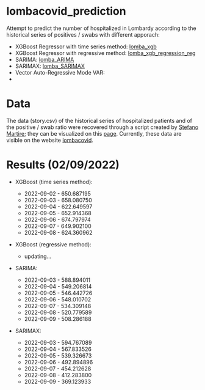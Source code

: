 # lombacovid_prediction
Attempt to predict the number of hospitalized in Lombardy according to the historical series of positives / swabs with different apporach:
- XGBoost Regressor with time series method: [lomba_xgb](https://github.com/MicheleRomano1996/lombacovid_prediction/blob/main/lomba_xgb.ipynb)
- XGBoost Regressor with regressive method: [lomba_xgb_regression_reg](https://github.com/MicheleRomano1996/lombacovid_prediction/blob/main/lomba_xgb_regression_reg.ipynb)
- SARIMA: [lomba_ARIMA](https://github.com/MicheleRomano1996/lombacovid_prediction/blob/main/lomba_ARIMA.ipynb)
- SARIMAX: [lomba_SARIMAX](https://github.com/MicheleRomano1996/lombacovid_prediction/blob/main/lomba_SARIMAX.ipynb)
- Vector Auto-Regressive Mode VAR: 
- 

# Data
The data (story.csv) of the historical series of hospitalized patients and of the positive / swab ratio were recovered through a script created by [Stefano Martire](https://github.com/virtualmartire); they can be visualized on this [page](https://github.com/virtualmartire/lombacovid). Currently, these data are visible on the website [lombacovid](https://www.lombacovid.it/).
 
# Results (02/09/2022)
- XGBoost (time series method):
  * 2022-09-02	- 650.687195
  * 2022-09-03	- 658.080750
  * 2022-09-04	- 622.649597
  * 2022-09-05	- 652.914368
  * 2022-09-06	- 674.797974
  * 2022-09-07	- 649.902100
  * 2022-09-08	- 624.360962

- XGBoost (regressive method):
  * updating...

- SARIMA:
  * 2022-09-03	- 588.894011
  * 2022-09-04	- 549.206814
  * 2022-09-05	- 546.442726
  * 2022-09-06	- 548.010702
  * 2022-09-07	- 534.309148
  * 2022-09-08	- 520.779589
  * 2022-09-09	- 508.286188

- SARIMAX:
  * 2022-09-03	- 594.767089
  * 2022-09-04	- 567.833526
  * 2022-09-05	- 539.326673
  * 2022-09-06	- 492.894896
  * 2022-09-07	- 454.212628
  * 2022-09-08	- 412.283800
  * 2022-09-09	- 369.123933

